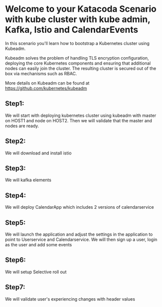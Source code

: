 # Welcome to your Katacoda Scenario with kube cluster with kube admin, Kafka, Istio and CalendarEvents 

In this scenario you'll learn how to bootstrap a Kubernetes cluster using Kubeadm.

Kubeadm solves the problem of handling TLS encryption configuration, 
deploying the core Kubernetes components and ensuring that 
additional nodes can easily join the cluster. 
The resulting cluster is secured out of the box via mechanisms such as RBAC.

More details on Kubeadm can be found at https://github.com/kubernetes/kubeadm

## Step1:
We will start with deploying kubernetes cluster using kubeadm with master on HOST1 and node on HOST2.
Then we will validate that the master and nodes are ready.

## Step2:
We will download and install istio

## Step3: 
We will kafka elements
 
## Step4:
We will deploy CalendarApp which includes 2 versions of calendarservice

## Step5:
We will launch the application and 
adjust the settings in the application to point to Userservice and Calendarservice. 
We will then sign up a user, login as the user and add some events  

## Step6:
We will setup Selective roll out

## Step7:
We will validate user's experiencing changes with header values

